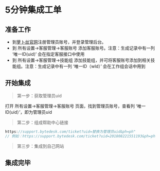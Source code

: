 # 5分钟集成工单

## 准备工作

- 到[萝卜丝官网](https://www.bytedesk.com/admin#/register)注册管理员账号，并登录管理后台。
- 到 所有设置->客服管理->客服账号 添加客服账号。注意：生成记录中有一列 ‘唯一ID(uid)’ 会在指定客服接口中使用
- 到 所有设置->客服管理->技能组 添加技能组，并可将客服账号添加到相关技能组。注意：生成记录中有一列 ‘唯一ID（wId）’ 会在工作组会话中用到

## 开始集成

> 第一步：获取管理员uid

打开 所有设置->客服管理->客服账号 页面，找到管理员账号，查看列 ‘唯一ID(uid）’，即为管理员uid

> 第二步：组成帮助中心链接

```javascript
https://support.bytedesk.com/ticket?uid=替换为管理员uid&ph=ph"
// 例如：https://support.bytedesk.com/ticket?uid=201808221551193&ph=ph
```

> 第三步：集成到自己网站

## 集成完毕
